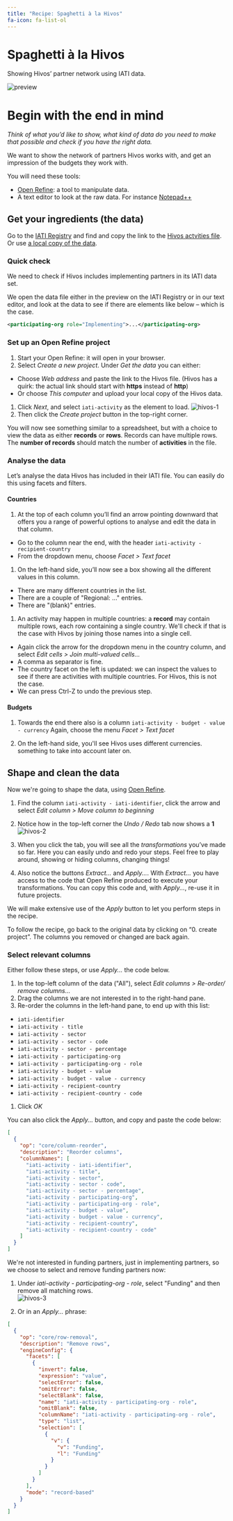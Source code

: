 ```yaml
---
title: "Recipe: Spaghetti à la Hivos"
fa-icon: fa-list-ol
---
```



Spaghetti à la Hivos
====================

Showing Hivos’ partner network using IATI data.

![preview]


Begin with the end in mind
==========================

_Think of what you’d like to show, what kind of data do you need to make that
possible and check if you have the right data._

We want to show the network of partners Hivos works with, and get an impression
of the budgets they work with.

You will need these tools:

 - [Open Refine][openrefine]: a tool to manipulate data.
 - A text editor to look at the raw data. For instance [Notepad++][notepad]


Get your ingredients (the data)
-------------------------------

Go to the [IATI Registry][iatiregistry] and find and copy the link to the [Hivos
actvities file][hivosdata]. Or use [a local copy of the data][hivoslocal].


### Quick check

We need to check if Hivos includes implementing partners in its IATI data set.

We open the data file either in the preview on the IATI Registry or in our text
editor, and look at the data to see if there are elements like below – which is
the case.

```xml
<participating-org role="Implementing">...</participating-org>
```


### Set up an Open Refine project

1. Start your Open Refine: it will open in your browser.
1. Select _Create a new project_. Under _Get the data_ you can either:
  * Choose _Web address_ and paste the link to the Hivos file. (Hivos has a
    quirk: the actual link should start with **https** instead of **http**)
  * Or choose _This computer_ and upload your local copy of the Hivos data.
1. Click _Next_, and select <code>iati-activity</code> as the element to load.
  ![hivos-1]
1. Then click the _Create project_ button in the top-right corner.

You will now see something similar to a spreadsheet, but with a choice to view
the data as either **records** or **rows**. Records can have multiple rows. The
**number of records** should match the number of **activities** in the file.


### Analyse the data

Let’s analyse the data Hivos has included in their IATI file. You can easily do
this using facets and filters.

#### Countries

1. At the top of each column you’ll find an arrow pointing downward that offers
  you a range of powerful options to analyse and edit the data in that column.
  - Go to the column near the end, with the header
  ```iati-activity - recipient-country```
  - From the dropdown menu, choose _Facet > Text facet_

1. On the left-hand side, you’ll now see a box showing all the different
  values in this column.
  - There are many different countries in the list.
  - There are a couple of "Regional: ..." entries.
  - There are "(blank)" entries.

1. An activity may happen in multiple countries: a **record** may contain
  multiple rows, each row containing a single country. We'll check if that is
  the case with Hivos by joining those names into a single cell.
  - Again click the arrow for the dropdown menu in the country column, and
    select _Edit cells > Join multi-valued cells..._
  - A comma as separator is fine.
  - The country facet on the left is updated: we can inspect the values to see
    if there are activities with multiple countries. For Hivos, this is not the
    case.
  - We can press Ctrl-Z to undo the previous step.


#### Budgets

1. Towards the end there also is a column
  ```iati-activity - budget - value - currency```
  Again, choose the menu _Facet > Text facet_

1. On the left-hand side, you'll see Hivos uses different currencies. something
  to take into account later on.


Shape and clean the data
------------------------

Now we're going to shape the data, using [Open Refine][openrefine].

1. Find the column <code>iati-activity - iati-identifier</code>, click the
  arrow and select _Edit column > Move column to beginning_

1. Notice how in the top-left corner the _Undo / Redo_ tab now shows a **1**
  <br>![hivos-2]

1. When you click the tab, you will see all the _transformations_ you’ve made so
  far. Here you can easily undo and redo your steps. Feel free to play around,
  showing or hiding columns, changing things!

1. Also notice the buttons _Extract..._ and _Apply..._. With _Extract..._ you
  have access to the code that Open Refine produced to execute your
  transformations. You can copy this code and, with _Apply..._, re-use it in
  future projects.

We will make extensive use of the _Apply_ button to let you perform steps in the
recipe.

To follow the recipe, go back to the original data by clicking on “0. create
project”. The columns you removed or changed are back again.

### Select relevant columns

Either follow these steps, or use _Apply..._ the code below.

1. In the top-left column of the data ("All"), select _Edit columns > Re-order/
  remove columns..._
1. Drag the columns we are not interested in to the right-hand pane.
1. Re-order the columns in the left-hand pane, to end up with this list:
  - ```iati-identifier```
  - ```iati-activity - title```
  - ```iati-activity - sector```
  - ```iati-activity - sector - code```
  - ```iati-activity - sector - percentage```
  - ```iati-activity - participating-org```
  - ```iati-activity - participating-org - role```
  - ```iati-activity - budget - value```
  - ```iati-activity - budget - value - currency```
  - ```iati-activity - recipient-country```
  - ```iati-activity - recipient-country - code```
1. Click _OK_

You can also click the _Apply..._ button, and copy and paste the code below:

```json
[
  {
    "op": "core/column-reorder",
    "description": "Reorder columns",
    "columnNames": [
      "iati-activity - iati-identifier",
      "iati-activity - title",
      "iati-activity - sector",
      "iati-activity - sector - code",
      "iati-activity - sector - percentage",
      "iati-activity - participating-org",
      "iati-activity - participating-org - role",
      "iati-activity - budget - value",
      "iati-activity - budget - value - currency",
      "iati-activity - recipient-country",
      "iati-activity - recipient-country - code"
    ]
  }
]
```

We're not interested in funding partners, just in implementing partners, so we
choose to select and remove funding partners now:

1. Under _iati-activity - participating-org - role_, select "Funding" and then
remove all matching rows.
<br>![hivos-3]

1. Or in an _Apply..._ phrase:

```json
[
  {
    "op": "core/row-removal",
    "description": "Remove rows",
    "engineConfig": {
      "facets": [
        {
          "invert": false,
          "expression": "value",
          "selectError": false,
          "omitError": false,
          "selectBlank": false,
          "name": "iati-activity - participating-org - role",
          "omitBlank": false,
          "columnName": "iati-activity - participating-org - role",
          "type": "list",
          "selection": [
            {
              "v": {
                "v": "Funding",
                "l": "Funding"
              }
            }
          ]
        }
      ],
      "mode": "record-based"
    }
  }
]
```


[openrefine]: http://openrefine.org/download.html
[notepad]: http://notepad-plus-plus.org
[iatiregistry]: http://iatiregistry.org
[hivosdata]: http://iatiregistry.org/dataset/stichting_hivos-data001
[hivoslocal]: hivos-iati-activities.xml
[preview]: preview.png
[hivos-1]: hivos-1.png
[hivos-2]: hivos-2.png
[hivos-3]: hivos-3.png
